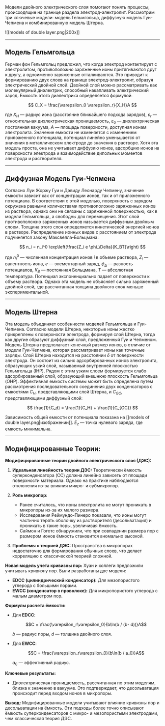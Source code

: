 Модели двойного электрического слоя помогают понять процессы, происходящие на границе раздела электрод-электролит. Рассмотрим три ключевые модели: модель Гельмгольца, диффузную модель Гуи-Чепмена и комбинированную модель Штерна.

![[models of double layer.png|200x]]

---

## Модель Гельмгольца

Герман фон Гельмгольц предложил, что когда электрод контактирует с электролитом, противоположно заряженные ионы притягиваются друг к другу, а одноименно заряженные отталкиваются. Это приводит к формированию двух слоев на границе электрод-электролит, образуя электрический двойной слой. Двойной слой можно рассматривать как молекулярный диэлектрик, способный накапливать электрический заряд. Емкость этого диэлектрика определяется формулой:

$$ 
C_X = \frac{\varepsilon_0 \varepsilon_r}{X_H}A
$$

где $X_H$ — радиус иона (расстояние ближайшего подхода зарядов), $\varepsilon_r$ — относительная диэлектрическая проницаемость, $\varepsilon_0$ — диэлектрическая постоянная вакуума, $A$ — площадь поверхности, доступная ионам электролита. Значение емкости не изменяется с изменением приложенного потенциала, потенциал линейно уменьшается от значения в металлическом электроде до значения в растворе. Хотя эта модель проста, она не учитывает диффузию ионов, адсорбцию ионов на поверхности электрода и взаимодействие дипольных моментов электрода и растворителя.

---

## Диффузная Модель Гуи-Чепмена

Согласно Луи Жоржу Гуи и Дэвиду Леонарду Чепмену, значение емкости зависит как от концентрации ионов, так и от приложенного потенциала. В соответствии с этой моделью, поверхность с зарядом окружена равными количествами противоположно заряженных ионов из раствора, однако они не связаны с заряженной поверхностью, как в модели Гельмгольца, а свободны для перемещения. Этот слой противоположно заряженных ионов называется диффузным двойным слоем. Толщина этого слоя определяется кинетической энергией ионов в растворе. Распределение ионных видов с расстоянием от электрода подчиняется закону Максвелла-Больцмана:

$$
n_i = n_i^0 \exp\left(\frac{Z_i e \phi_\Delta}{K_BT}\right)
$$

где $n_i^0$ — численная концентрация ионов $i$ в объеме раствора, $Z_i$ — валентность иона, $e$ — элементарный заряд, $\phi_\Delta$ — разность потенциалов, $K_B$ — постоянная Больцмана, $T$ — абсолютная температура. Потенциал экспоненциально падает от поверхности к объему раствора. Однако эта модель не объясняет сильно заряженный двойной слой, где рассчитанная толщина двойного слоя меньше экспериментальной.

---

## Модель Штерна

Эта модель объединяет особенности моделей Гельмгольца и Гуи-Чепмена. Согласно модели Штерна, некоторые ионы жестко прикреплены к поверхности электрода, формируя слой Штерна, тогда как другие образуют диффузный слой, предложенный Гуи и Чепменом. Модель Штерна предполагает конечный размер ионов, в отличие от модели Гуи-Чепмена, которая рассматривает ионы как точечные заряды. Слой Штерна находится на расстоянии $\delta$ от поверхности электрода. Он состоит из сильно адсорбированных ионов электролита, образующих узкий слой, называемый внутренней плоскостью Гельмгольца (IHP). Рядом с этим узким слоем формируется слабо адсорбированный слой, образующий внешнюю плоскость Гельмгольца (OHP). Эффективная емкость системы может быть определена путем рассмотрения последовательного соединения двух конденсаторов с емкостями $C_H$, представляющими слой Штерна, и $C_{GC}$, представляющими диффузный слой:

$$
\frac{1}{C_d} = \frac{1}{C_H} + \frac{1}{C_{GC}}
$$

Зависимость общей емкости от потенциала показана на [[models of double layer.png|изображении]]. $E_z$ — точка нулевого заряда, где емкость минимальна.

---

## Модифицированные Теории:

**Модифицированные теории двойного электрического слоя (ДЭС):**

1. **Идеальная линейность теории ДЭС:**
	Теоретически ёмкость суперконденсатора (CC) должна линейно зависеть от площади поверхности материала. Однако на практике наблюдаются отклонения из-за влияния микро- и субмикропор.

2. **Роль микропор:**

	- Ранее считалось, что ионы электролита не могут проникать в микропоры из-за их малого размера.
	- Исследования Реймундо-Пинеро показали, что ионы могут частично терять оболочку из растворителя (десольватация) и проникать в такие поры, увеличивая ёмкость.
	- Саймон и Гоготс обнаружили, что при совпадении размера пор с размером ионов ёмкость становится аномально высокой.
3. **Проблемы с теорией ДЭС:**
	Пространства в микропорах недостаточно для формирования обычных слоев, что делает корреляцию с классической теорией сложной.

**Новая модель учета кривизны пор:** Хуан и коллеги предложили учитывать кривизну пор. Были разработаны две модели:

- **EDCC (цилиндрический конденсатор):** Для мезопористого углерода с большими порами.
- **EWCC (конденсатор в проволоке):** Для микропористого углерода с малым диаметром пор.

**Формулы расчета ёмкости:**

- Для **EDCC**:

	$$C = \frac{\varepsilon_r\varepsilon_0​​}{b\ln(b / (b- d))}A$$

	$b$ — радиус поры, $d$ — толщина двойного слоя.

- Для **EWCC**:

	$$C = \frac{\varepsilon_r\varepsilon_0​​}{b\ln(b / a_0)}A$$

	$a_0$​ — эффективный радиус.

**Ключевые результаты:**

- Диэлектрическая проницаемость, рассчитанная по этим моделям, близка к значению в вакууме. Это подтверждает, что десольватация происходит перед входом ионов в микропоры.

**Вывод:** Модифицированные модели учитывают влияние кривизны пор и десольватации на ёмкость. Эти подходы более точно описывают ёмкость суперконденсаторов с микро- и мезопористыми электродами, чем классическая теория ДЭС.
